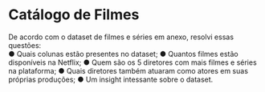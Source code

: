 # Catálogo de Filmes
De acordo com o dataset de filmes e séries em anexo, resolvi essas questões: </br>
● Quais colunas estão presentes no dataset;
● Quantos filmes estão disponíveis na Netflix;
● Quem são os 5 diretores com mais filmes e séries na plataforma;
● Quais diretores também atuaram como atores em suas próprias produções;
● Um insight intessante sobre o dataset.
